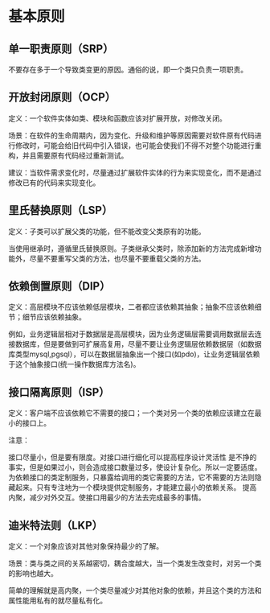 # 基本原则

## 单一职责原则（SRP）
不要存在多于一个导致类变更的原因。通俗的说，即一个类只负责一项职责。

## 开放封闭原则（OCP） 
定义：一个软件实体如类、模块和函数应该对扩展开放，对修改关闭。

场景：在软件的生命周期内，因为变化、升级和维护等原因需要对软件原有代码进行修改时，可能会给旧代码中引入错误，也可能会使我们不得不对整个功能进行重构，并且需要原有代码经过重新测试。

建议：当软件需求变化时，尽量通过扩展软件实体的行为来实现变化，而不是通过修改已有的代码来实现变化。

## 里氏替换原则（LSP） 
定义：子类可以扩展父类的功能，但不能改变父类原有的功能。

当使用继承时，遵循里氏替换原则。子类继承父类时，除添加新的方法完成新增功能外，尽量不要重写父类的方法，也尽量不要重载父类的方法。

## 依赖倒置原则（DIP） 
定义：高层模块不应该依赖低层模块，二者都应该依赖其抽象；抽象不应该依赖细节；细节应该依赖抽象。

例如，业务逻辑层相对于数据层是高层模块，因为业务逻辑层需要调用数据层去连接数据库，但是要做到可扩展高复用，尽量不要让业务逻辑层依赖数据层（如数据库类型mysql,pgsql），可以在数据层抽象出一个接口(如pdo)，让业务逻辑层依赖于这个抽象接口(统一操作数据库方法名)。

## 接口隔离原则（ISP）
定义：客户端不应该依赖它不需要的接口；一个类对另一个类的依赖应该建立在最小的接口上。

注意：

接口尽量小，但是要有限度。对接口进行细化可以提高程序设计灵活性 是不挣的事实，但是如果过小，则会造成接口数量过多，使设计复杂化。所以一定要适度。
为依赖接口的类定制服务，只暴露给调用的类它需要的方法，它不需要的方法则隐藏起来。只有专注地为一个模块提供定制服务，才能建立最小的依赖关系。
提高内聚，减少对外交互。使接口用最少的方法去完成最多的事情。

## 迪米特法则（LKP）
定义：一个对象应该对其他对象保持最少的了解。

场景：类与类之间的关系越密切，耦合度越大，当一个类发生改变时，对另一个类的影响也越大。

简单的理解就是高内聚，一个类尽量减少对其他对象的依赖，并且这个类的方法和属性能用私有的就尽量私有化。
